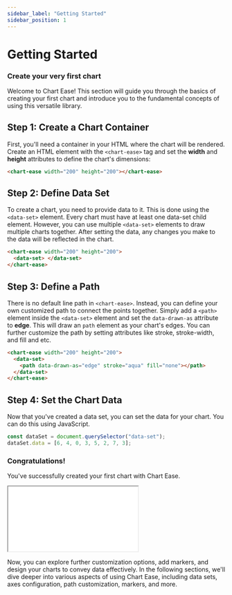 ```yaml
---
sidebar_label: "Getting Started"
sidebar_position: 1
---
```


# Getting Started

### Create your very first chart

Welcome to Chart Ease! This section will guide you through the basics of creating your first chart and introduce you to the fundamental concepts of using this versatile library.

## Step 1: Create a Chart Container

First, you'll need a container in your HTML where the chart will be rendered. Create an HTML element with the `<chart-ease>` tag and set the **width** and **height** attributes to define the chart's dimensions:

```html
<chart-ease width="200" height="200"></chart-ease>
```

## Step 2: Define Data Set

To create a chart, you need to provide data to it. This is done using the `<data-set>` element. Every chart must have at least one data-set child element. However, you can use multiple `<data-set>` elements to draw multiple charts together. After setting the data, any changes you make to the data will be reflected in the chart.

```html
<chart-ease width="200" height="200">
  <data-set> </data-set>
</chart-ease>
```

## Step 3: Define a Path

There is no default line path in `<chart-ease>`. Instead, you can define your own customized path to connect the points together. Simply add a `<path>` element inside the `<data-set>` element and set the `data-drawn-as` attribute to **edge**. This will draw an `path` element as your chart's edges. You can further customize the path by setting attributes like stroke, stroke-width, and fill and etc.

```html
<chart-ease width="200" height="200">
  <data-set>
    <path data-drawn-as="edge" stroke="aqua" fill="none"></path>
  </data-set>
</chart-ease>
```

## Step 4: Set the Chart Data

Now that you've created a data set, you can set the data for your chart. You can do this using JavaScript.

```javascript
const dataSet = document.querySelector("data-set");
dataSet.data = [6, 4, 0, 3, 5, 2, 7, 3];
```

### Congratulations!

You've successfully created your first chart with Chart Ease.

<iframe src="/samples/edge-types/path.html" style={{ width: '250px', height: '250px' }}></iframe>

Now, you can explore further customization options, add markers, and design your charts to convey data effectively. In the following sections, we'll dive deeper into various aspects of using Chart Ease, including data sets, axes configuration, path customization, markers, and more.
